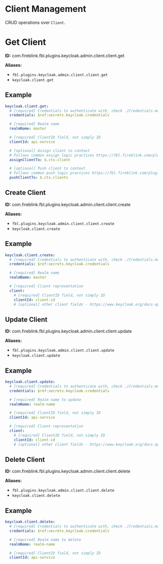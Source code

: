 # Client Management

CRUD operations over `Client`.

# Get Client

**ID:** com.fireblink.fbl.plugins.keycloak.admin.client.client.get

**Aliases:**

- `fbl.plugins.keycloak.admin.client.client.get`
- `keycloak.client.get`

## Example

```yaml
keycloak.client.get:
  # [required] Credentials to authenticate with, check ./Credentials.md for more information
  credentials: $ref:secrets.keycloak.credentials

  # [required] Realm name
  realmName: master

  # [required] ClientID field, not simply ID
  clientId: api-service

  # [optional] Assign client to context
  # Follows common assign logic practices https://fbl.fireblink.com/plugins/common#assign-to
  assignClientTo: $.ctx.client

  # [optional] Push client to context
  # Follows common push logic practices https://fbl.fireblink.com/plugins/common#push-to
  pushClientTo: $.ctx.clients
```

## Create Client

**ID:** com.fireblink.fbl.plugins.keycloak.admin.client.client.create

**Aliases:**

- `fbl.plugins.keycloak.admin.client.client.create`
- `keycloak.client.create`

## Example

```yaml
keycloak.client.create:
  # [required] Credentials to authenticate with, check ./Credentials.md for more information
  credentials: $ref:secrets.keycloak.credentials

  # [required] Realm name
  realmName: master

  # [required] Client representation
  client:
    # [required] ClientID field, not simply ID
    clientId: client-id
    # [optional] other client fields - https://www.keycloak.org/docs-api/6.0/rest-api/index.html#_clientrepresentation
```

## Update Client

**ID:** com.fireblink.fbl.plugins.keycloak.admin.client.client.update

**Aliases:**

- `fbl.plugins.keycloak.admin.client.client.update`
- `keycloak.client.update`

## Example

```yaml
keycloak.client.update:
  # [required] Credentials to authenticate with, check ./Credentials.md for more information
  credentials: $ref:secrets.keycloak.credentials

  # [required] Realm name to update
  realmName: realm-name

  # [required] ClientID field, not simply ID
  clientId: api-service

  # [required] Client representation
  client:
    # [required] ClientID field, not simply ID
    clientId: client-id
    # [optional] other client fields - https://www.keycloak.org/docs-api/6.0/rest-api/index.html#_clientrepresentation
```

## Delete Client

**ID:** com.fireblink.fbl.plugins.keycloak.admin.client.client.delete

**Aliases:**

- `fbl.plugins.keycloak.admin.client.client.delete`
- `keycloak.client.delete`

## Example

```yaml
keycloak.client.delete:
  # [required] Credentials to authenticate with, check ./Credentials.md for more information
  credentials: $ref:secrets.keycloak.credentials

  # [required] Realm name to delete
  realmName: realm-name

  # [required] ClientID field, not simply ID
  clientId: api-service
```
